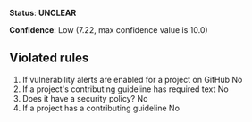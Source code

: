 **Status**: **UNCLEAR**

**Confidence**: Low (7.22, max confidence value is 10.0)

## Violated rules

1.  If vulnerability alerts are enabled for a project on GitHub No
1.  If a project's contributing guideline has required text No
1.  Does it have a security policy? No
1.  If a project has a contributing guideline No
